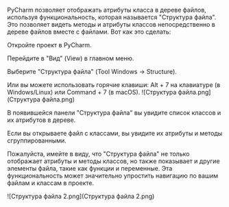 PyCharm позволяет отображать атрибуты класса в дереве файлов, используя функциональность, которая называется "Структура файла". Это позволяет видеть методы и атрибуты классов непосредственно в дереве файлов вместе с файлами. Вот как это сделать:

Откройте проект в PyCharm.

Перейдите в "Вид" (View) в главном меню.

Выберите "Структура файла" (Tool Windows -> Structure).

Или вы можете использовать горячие клавиши: Alt + 7 на клавиатуре (в Windows/Linux) или Command + 7 (в macOS).
![Структура файла.png](Структура файла.png)

В появившейся панели "Структура файла" вы увидите список классов и их атрибутов в дереве.

Если вы открываете файл с классами, вы увидите их атрибуты и методы сгруппированными.

Пожалуйста, имейте в виду, что "Структура файла" не только отображает атрибуты и методы классов, но также показывает и другие элементы файла, такие как функции и переменные. Эта функциональность может значительно упростить навигацию по вашим файлам и классам в проекте.



![Структура файла 2.png](Структура файла 2.png)